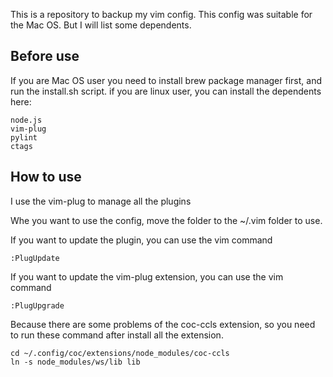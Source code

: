 This is a repository to backup my vim config.
This config was suitable for the Mac OS. But I will list some dependents.

## Before use
If you are Mac OS user you need to install brew package manager first,
   and run the install.sh script.
   if you are linux user, you can install the dependents here:
   ```
   node.js
   vim-plug
   pylint
   ctags
   ```
## How to use
   I use the vim-plug to manage all the plugins

   Whe you want to use the config, move the folder to the ~/.vim folder to use.

   If you want to update the plugin, you can use the vim command

   ```
   :PlugUpdate
   ```

   If you want to update the vim-plug extension, you can use the vim command

   ```
   :PlugUpgrade
   ```
   Because there are some problems of the coc-ccls extension, so you need to run these command
   after install all the extension.
   ```
   cd ~/.config/coc/extensions/node_modules/coc-ccls
   ln -s node_modules/ws/lib lib
   ```

